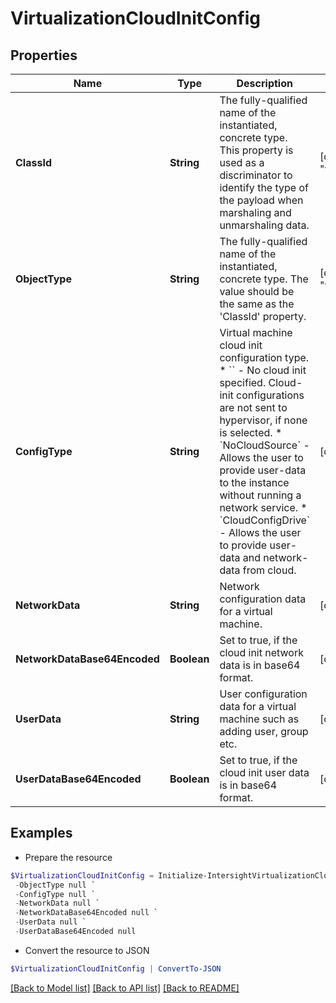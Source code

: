 # VirtualizationCloudInitConfig
## Properties

Name | Type | Description | Notes
------------ | ------------- | ------------- | -------------
**ClassId** | **String** | The fully-qualified name of the instantiated, concrete type. This property is used as a discriminator to identify the type of the payload when marshaling and unmarshaling data. | [default to "virtualization.CloudInitConfig"]
**ObjectType** | **String** | The fully-qualified name of the instantiated, concrete type. The value should be the same as the &#39;ClassId&#39; property. | [default to "virtualization.CloudInitConfig"]
**ConfigType** | **String** | Virtual machine cloud init configuration type. * &#x60;&#x60; - No cloud init specified. Cloud-init configurations are not sent to hypervisor, if none is selected. * &#x60;NoCloudSource&#x60; - Allows the user to provide user-data to the instance without running a network service. * &#x60;CloudConfigDrive&#x60; - Allows the user to provide user-data and network-data from cloud. | [optional] [default to ""]
**NetworkData** | **String** | Network configuration data for a virtual machine. | [optional] 
**NetworkDataBase64Encoded** | **Boolean** | Set to true, if the cloud init network data is in base64 format. | [optional] 
**UserData** | **String** | User configuration data for a virtual machine such as adding user, group etc. | [optional] 
**UserDataBase64Encoded** | **Boolean** | Set to true, if the cloud init user data is in base64 format. | [optional] 

## Examples

- Prepare the resource
```powershell
$VirtualizationCloudInitConfig = Initialize-IntersightVirtualizationCloudInitConfig  -ClassId null `
 -ObjectType null `
 -ConfigType null `
 -NetworkData null `
 -NetworkDataBase64Encoded null `
 -UserData null `
 -UserDataBase64Encoded null
```

- Convert the resource to JSON
```powershell
$VirtualizationCloudInitConfig | ConvertTo-JSON
```

[[Back to Model list]](../README.md#documentation-for-models) [[Back to API list]](../README.md#documentation-for-api-endpoints) [[Back to README]](../README.md)

